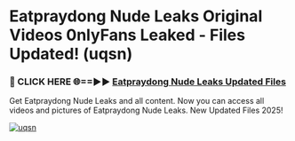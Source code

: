# Eatpraydong Nude Leaks Original Videos 0nlyFans Leaked - Files Updated! (uqsn)

<h3>🔴 CLICK HERE 🌐==►► <a href="https://tinyurl.com/4mcuefdz" rel="nofollow">Eatpraydong Nude Leaks Updated Files</a></h3>

Get Eatpraydong Nude Leaks and all content. Now you can access all videos and pictures of Eatpraydong Nude Leaks. New Updated Files 2025!

[![uqsn](https://i.imgur.com/StAQSOY.gif)](https://tinyurl.com/4mcuefdz)
